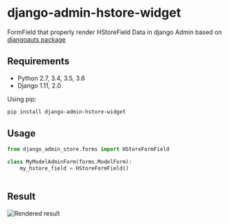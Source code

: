# django-admin-hstore-widget

FormField that properly render HStoreField Data in django Admin based on [djangoauts package](https://github.com/djangonauts/django-hstore)



## Requirements
 * Python 2.7, 3.4, 3.5, 3.6
 * Django 1.11, 2.0
 
 
Using pip:
```bash
pip install django-admin-hstore-widget
```

## Usage

```python
from django_admin_store.forms import HStoreFormField

class MyModelAdminForm(forms.ModelForm):
    my_hstore_field = HStoreFormField()
    

```

## Result

![Rendered result](results.png)